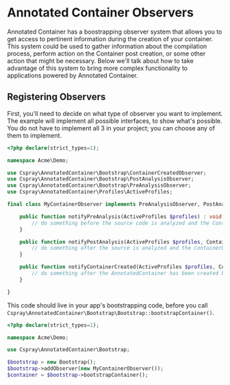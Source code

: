 # Annotated Container Observers

Annotated Container has a boostrapping observer system that allows you to get access to pertinent information during the creation of your container. This system could be used to gather information about the compilation process, perform action on the Container post creation, or some other action that might be necessary. Below we'll talk about how to take advantage of this system to bring more complex functionality to applications powered by Annotated Container.

## Registering Observers

 First, you'll need to decide on what type of observer you want to implement. The example will implement all possible interfaces, to show what's possible. You do not have to implement all 3 in your project; you can choose any of them to implement.

```php
<?php declare(strict_types=1);

namespace Acme\Demo;

use Cspray\AnnotatedContainer\Bootstrap\ContainerCreatedObserver;
use Cspray\AnnotatedContainer\Bootstrap\PostAnalysisObserver;
use Cspray\AnnotatedContainer\Bootstrap\PreAnalysisObserver;
use Cspray\AnnotatedContainer\Profiles\ActiveProfiles;

final class MyContainerObserver implements PreAnalysisObserver, PostAnalysisObserver, ContainerCreatedObserver {

    public function notifyPreAnalysis(ActiveProfiles $profiles) : void {
        // do something before the source code is analyzed and the ContainerDefinition is compiled
    }

    public function notifyPostAnalysis(ActiveProfiles $profiles, ContainerDefinition $containerDefinition) : void {
        // do something after the source is analyzed and the ContainerDefinition is compiled
    }

    public function notifyContainerCreated(ActiveProfiles $profiles, ContainerDefinition $containerDefinition, AnnotatedContainer $container) : void {
        // do something after the AnnotatedContainer has been created based off of the given ContainerDefinition 
    }

}
```

This code should live in your app's bootstrapping code, before you call `Cspray\AnnotatedContainer\Bootstrap\Bootstrap::bootstrapContainer()`.

```php
<?php declare(strict_types=1);

namespace Acme\Demo;

use Cspray\AnnotatedContainer\Bootstrap;

$bootstrap = new Bootstrap();
$bootstrap->addObserver(new MyContainerObserver());
$container = $bootstrap->bootstrapContainer();
```

